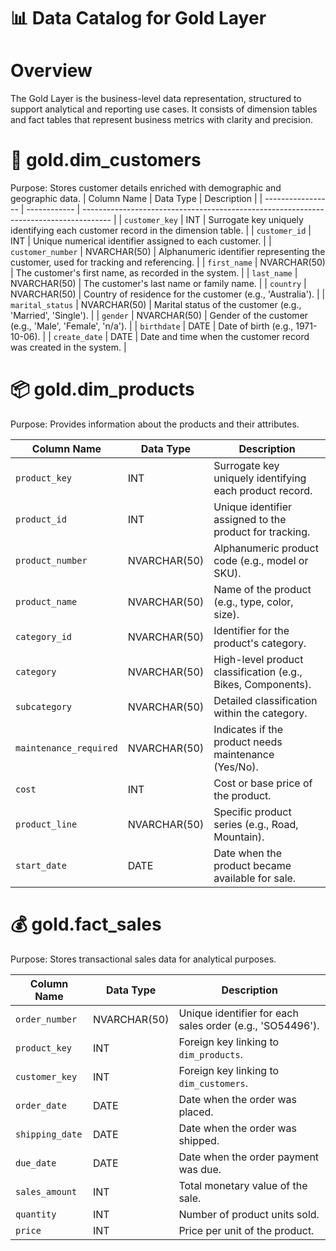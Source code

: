 # 📊 Data Catalog for Gold Layer
# Overview
The Gold Layer is the business-level data representation, structured to support analytical and reporting use cases. It consists of dimension tables and fact tables that represent business metrics with clarity and precision.
# 🧍 gold.dim_customers
Purpose: Stores customer details enriched with demographic and geographic data.
| Column Name       | Data Type    | Description                                                                           |
| ----------------- | ------------ | ------------------------------------------------------------------------------------- |
| `customer_key`    | INT          | Surrogate key uniquely identifying each customer record in the dimension table.       |
| `customer_id`     | INT          | Unique numerical identifier assigned to each customer.                                |
| `customer_number` | NVARCHAR(50) | Alphanumeric identifier representing the customer, used for tracking and referencing. |
| `first_name`      | NVARCHAR(50) | The customer's first name, as recorded in the system.                                 |
| `last_name`       | NVARCHAR(50) | The customer's last name or family name.                                              |
| `country`         | NVARCHAR(50) | Country of residence for the customer (e.g., 'Australia').                            |
| `marital_status`  | NVARCHAR(50) | Marital status of the customer (e.g., 'Married', 'Single').                           |
| `gender`          | NVARCHAR(50) | Gender of the customer (e.g., 'Male', 'Female', 'n/a').                               |
| `birthdate`       | DATE         | Date of birth (e.g., 1971-10-06).                                                     |
| `create_date`     | DATE         | Date and time when the customer record was created in the system.                     |

# 📦 gold.dim_products
Purpose: Provides information about the products and their attributes.

| Column Name            | Data Type    | Description                                                  |
| ---------------------- | ------------ | ------------------------------------------------------------ |
| `product_key`          | INT          | Surrogate key uniquely identifying each product record.      |
| `product_id`           | INT          | Unique identifier assigned to the product for tracking.      |
| `product_number`       | NVARCHAR(50) | Alphanumeric product code (e.g., model or SKU).              |
| `product_name`         | NVARCHAR(50) | Name of the product (e.g., type, color, size).               |
| `category_id`          | NVARCHAR(50) | Identifier for the product's category.                       |
| `category`             | NVARCHAR(50) | High-level product classification (e.g., Bikes, Components). |
| `subcategory`          | NVARCHAR(50) | Detailed classification within the category.                 |
| `maintenance_required` | NVARCHAR(50) | Indicates if the product needs maintenance (Yes/No).         |
| `cost`                 | INT          | Cost or base price of the product.                           |
| `product_line`         | NVARCHAR(50) | Specific product series (e.g., Road, Mountain).              |
| `start_date`           | DATE         | Date when the product became available for sale.             |

# 💰 gold.fact_sales
Purpose: Stores transactional sales data for analytical purposes.

| Column Name     | Data Type    | Description                                               |
| --------------- | ------------ | --------------------------------------------------------- |
| `order_number`  | NVARCHAR(50) | Unique identifier for each sales order (e.g., 'SO54496'). |
| `product_key`   | INT          | Foreign key linking to `dim_products`.                    |
| `customer_key`  | INT          | Foreign key linking to `dim_customers`.                   |
| `order_date`    | DATE         | Date when the order was placed.                           |
| `shipping_date` | DATE         | Date when the order was shipped.                          |
| `due_date`      | DATE         | Date when the order payment was due.                      |
| `sales_amount`  | INT          | Total monetary value of the sale.                         |
| `quantity`      | INT          | Number of product units sold.                             |
| `price`         | INT          | Price per unit of the product.                            |
